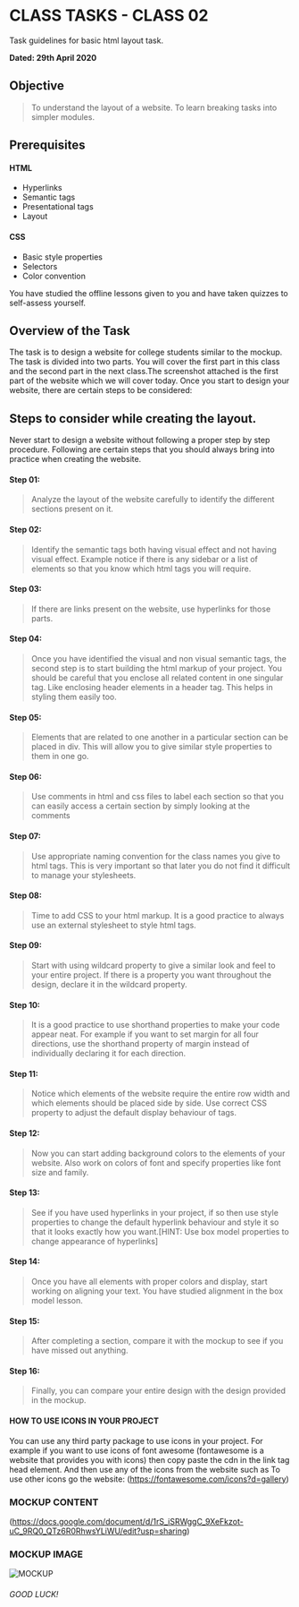 # CLASS TASKS - CLASS 02

Task guidelines for basic html layout task.

**Dated: 29th April 2020**

## Objective
> To understand the layout of a website. To learn breaking tasks into simpler modules.

## Prerequisites 

#### HTML 

- Hyperlinks
- Semantic tags
- Presentational tags
- Layout

#### CSS

- Basic style properties
- Selectors
- Color convention

You have studied the offline lessons given to you and have taken quizzes to self-assess yourself.

## Overview of the Task

The task is to design a website for college students similar to the mockup. The task is divided into two parts. You will cover the first part in this class and the second part in the next class.The screenshot attached is the first part of the website which we will cover today. Once you start to design your website, there are certain steps to be considered:


## Steps to consider while creating the layout.
Never start to design a website without following a proper step by step procedure. Following are certain steps that you should always bring into practice when creating the website.

#### Step 01:
> Analyze the layout of the website carefully to identify the different sections present on it. 

#### Step 02:
> Identify the semantic tags both having visual effect and not having visual effect. Example notice if there is any sidebar or a list of elements so that you know which html tags you will require.

#### Step 03:
> If there are links present on the website, use hyperlinks for those parts.

#### Step 04:
> Once you have identified the visual and non visual semantic tags, the second step is to start building the html markup of your project. You should be careful that you enclose all related content in one singular tag. Like enclosing header elements in a header tag. This helps in styling them easily too.

#### Step 05:
> Elements that are related to one another in a particular section can be placed in div. This will allow you to give similar style properties to them in one go. 

#### Step 06:
> Use comments in html and css files to label each section so that you can easily access a certain section by simply looking at the comments

#### Step 07:
> Use appropriate naming convention for the class names you give to html tags. This is very important so that later you do not find it difficult to manage your stylesheets.

#### Step 08:
> Time to add CSS to your html markup. It is a good practice to always use an external stylesheet to style html tags.

#### Step 09:
> Start with using wildcard property to give a similar look and feel to your entire project. If there is a property you want throughout the design, declare it in the wildcard property. 

#### Step 10:
> It is a good practice to use shorthand properties to make your code appear neat. For example if you want to set margin for all four directions, use the shorthand property of margin instead of individually declaring it for each direction.

#### Step 11:
> Notice which elements of the website require the entire row width and which elements should be placed side by side. Use correct CSS property to adjust the default display behaviour of tags.

#### Step 12:
> Now you can start adding background colors to the elements of your website. Also work on colors of font and specify properties like font size and family. 

#### Step 13:
> See if you have used hyperlinks in your project, if so then use style properties to change the default hyperlink behaviour and style it so that it looks exactly how you want.[HINT: Use box model properties to change appearance of hyperlinks]

#### Step 14:
> Once you have all elements with proper colors and display, start working on aligning your text. You have studied alignment in the box model lesson.

#### Step 15:
> After completing a section, compare it with the mockup to see if you have missed out anything.
	
#### Step 16:
> Finally, you can compare your entire design with the design provided in the mockup.

#### HOW TO USE ICONS IN YOUR PROJECT

You can use any third party package to use icons in your project. For example if you want to use icons of font awesome (fontawesome is a website that provides you with icons) then copy paste the cdn in the link tag head element. And then use any of the icons from the website such as <i class="fa fa-car"></i>
To use other icons go the website: (https://fontawesome.com/icons?d=gallery)

### MOCKUP CONTENT

(https://docs.google.com/document/d/1rS_iSRWggC_9XeFkzot-uC_9RQ0_QTz6R0RhwsYLiWU/edit?usp=sharing)

### MOCKUP IMAGE 

![MOCKUP](mockup/tk-class02-mockup.png)

###### GOOD LUCK!

